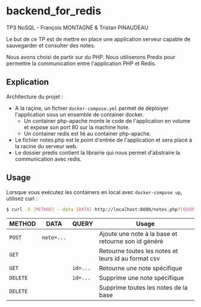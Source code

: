 # backend_for_redis
TP3 NoSQL - François MONTAGNÉ & Tristan PINAUDEAU

Le but de ce TP est de mettre en place une application serveur capable de sauvegarder et consulter des notes.

Nous avons choisi de partir sur du PHP. 
Nous utiliserons Predis pour permettre la communication entre l'application PHP et Redis.

## Explication

Architecture du projet :
* A la raçine, un fichier `docker-compose.yml` permet de déploiyer l'application sous un ensemble de container docker.
    - Un container php-apache monte le code de l'application en volume et expose son port 80 sur la machine hote.
    - Un container redis est lié au container php-apache.
* Le fichier notes.php est le point d'entrée de l'application et sera placé à la racine du serveur web.
* Le dossier predis contient la librairie qui nous permet d'abstraire la communication avec redis.

## Usage

Lorsque vous exécutez les containers en local avec `docker-compose up`, utilisez curl :
```sh
$ curl -X [METHOD] --data [DATA] http://localhost:8080/notes.php?[QUERY]
```

| METHOD   | DATA       | QUERY    | Usage                                               |
| -------- | ---------- | -------- | --------------------------------------------------- |
| `POST`   | `note=...` |          | Ajoute une note à la base et retourne son id généré | 
| `GET`    |            |          | Retourne toutes les notes et leurs id au format csv |
| `GET`    |            | `id=...` | Retourne une note spécifique                        |
| `DELETE` |            | `id=...` | Supprime une note spécifique                        |
| `DELETE` |            |          | Supprime toutes les notes de la base                |


